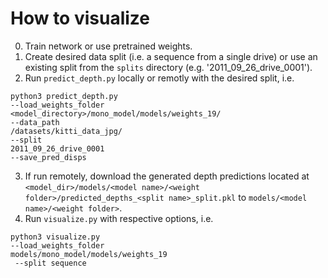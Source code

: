 # How to visualize

0. Train network or use pretrained weights.
1. Create desired data split (i.e. a sequence from a single drive) or use an existing split from the `splits` directory
(e.g. '2011_09_26_drive_0001').
2. Run `predict_depth.py` locally or remotly with the desired split, i.e. 
 ```
python3 predict_depth.py
--load_weights_folder
<model_directory>/mono_model/models/weights_19/
--data_path
/datasets/kitti_data_jpg/
--split
2011_09_26_drive_0001
--save_pred_disps
```
3. If run remotely, download the generated depth predictions located at `<model_dir>/models/<model name>/<weight folder>/predicted_depths_<split name>_split.pkl` to `models/<model name>/<weight folder>`.
4. Run `visualize.py` with respective options, i.e.
```
python3 visualize.py
--load_weights_folder 
models/mono_model/models/weights_19
 --split sequence
```